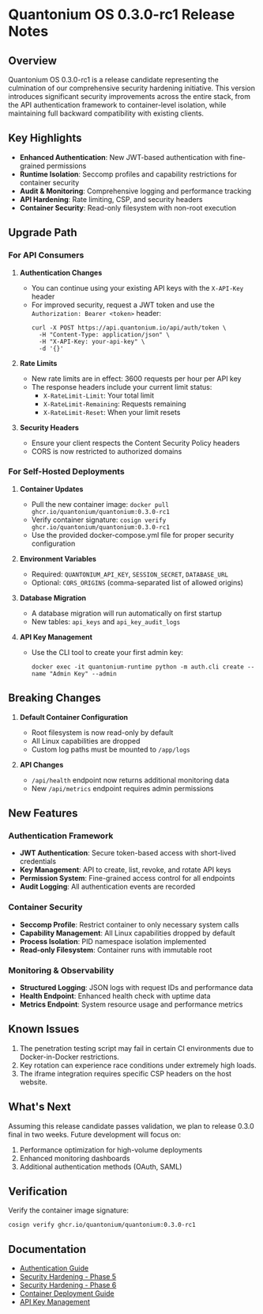 # Quantonium OS 0.3.0-rc1 Release Notes

## Overview

Quantonium OS 0.3.0-rc1 is a release candidate representing the culmination of our comprehensive security hardening initiative. This version introduces significant security improvements across the entire stack, from the API authentication framework to container-level isolation, while maintaining full backward compatibility with existing clients.

## Key Highlights

- **Enhanced Authentication**: New JWT-based authentication with fine-grained permissions
- **Runtime Isolation**: Seccomp profiles and capability restrictions for container security
- **Audit & Monitoring**: Comprehensive logging and performance tracking
- **API Hardening**: Rate limiting, CSP, and security headers
- **Container Security**: Read-only filesystem with non-root execution

## Upgrade Path

### For API Consumers

1. **Authentication Changes**
   - You can continue using your existing API keys with the `X-API-Key` header
   - For improved security, request a JWT token and use the `Authorization: Bearer <token>` header:
     ```
     curl -X POST https://api.quantonium.io/api/auth/token \
       -H "Content-Type: application/json" \
       -H "X-API-Key: your-api-key" \
       -d '{}'
     ```

2. **Rate Limits**
   - New rate limits are in effect: 3600 requests per hour per API key
   - The response headers include your current limit status:
     - `X-RateLimit-Limit`: Your total limit
     - `X-RateLimit-Remaining`: Requests remaining
     - `X-RateLimit-Reset`: When your limit resets

3. **Security Headers**
   - Ensure your client respects the Content Security Policy headers
   - CORS is now restricted to authorized domains

### For Self-Hosted Deployments

1. **Container Updates**
   - Pull the new container image: `docker pull ghcr.io/quantonium/quantonium:0.3.0-rc1`
   - Verify container signature: `cosign verify ghcr.io/quantonium/quantonium:0.3.0-rc1`
   - Use the provided docker-compose.yml file for proper security configuration

2. **Environment Variables**
   - Required: `QUANTONIUM_API_KEY`, `SESSION_SECRET`, `DATABASE_URL`
   - Optional: `CORS_ORIGINS` (comma-separated list of allowed origins)

3. **Database Migration**
   - A database migration will run automatically on first startup
   - New tables: `api_keys` and `api_key_audit_logs`

4. **API Key Management**
   - Use the CLI tool to create your first admin key:
     ```
     docker exec -it quantonium-runtime python -m auth.cli create --name "Admin Key" --admin
     ```

## Breaking Changes

1. **Default Container Configuration**
   - Root filesystem is now read-only by default
   - All Linux capabilities are dropped
   - Custom log paths must be mounted to `/app/logs`

2. **API Changes**
   - `/api/health` endpoint now returns additional monitoring data
   - New `/api/metrics` endpoint requires admin permissions

## New Features

### Authentication Framework

- **JWT Authentication**: Secure token-based access with short-lived credentials
- **Key Management**: API to create, list, revoke, and rotate API keys
- **Permission System**: Fine-grained access control for all endpoints
- **Audit Logging**: All authentication events are recorded

### Container Security

- **Seccomp Profile**: Restrict container to only necessary system calls
- **Capability Management**: All Linux capabilities dropped by default
- **Process Isolation**: PID namespace isolation implemented
- **Read-only Filesystem**: Container runs with immutable root

### Monitoring & Observability

- **Structured Logging**: JSON logs with request IDs and performance data
- **Health Endpoint**: Enhanced health check with uptime data
- **Metrics Endpoint**: System resource usage and performance metrics

## Known Issues

1. The penetration testing script may fail in certain CI environments due to Docker-in-Docker restrictions.
2. Key rotation can experience race conditions under extremely high loads.
3. The iframe integration requires specific CSP headers on the host website.

## What's Next

Assuming this release candidate passes validation, we plan to release 0.3.0 final in two weeks. Future development will focus on:

1. Performance optimization for high-volume deployments
2. Enhanced monitoring dashboards
3. Additional authentication methods (OAuth, SAML)

## Verification

Verify the container image signature:
```
cosign verify ghcr.io/quantonium/quantonium:0.3.0-rc1
```

## Documentation

- [Authentication Guide](./authentication_guide.md)
- [Security Hardening - Phase 5](./security_hardening_phase5.md)
- [Security Hardening - Phase 6](./security_hardening_phase6.md)
- [Container Deployment Guide](./container_deployment.md)
- [API Key Management](./api_key_management.md)